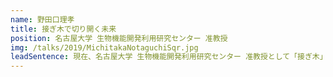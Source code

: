 ```yaml
---
name: 野田口理孝
title: 接ぎ木で切り開く未来
position: 名古屋大学 生物機能開発利用研究センター 准教授
img: /talks/2019/MichitakaNotaguchiSqr.jpg
leadSentence: 現在、名古屋大学 生物機能開発利用研究センター 准教授として「接ぎ木」の技術を研究中。古くから用いられてきた「接ぎ木」という技術を通して、植物と共に生きる私たちの未来を作っている。
---
```


